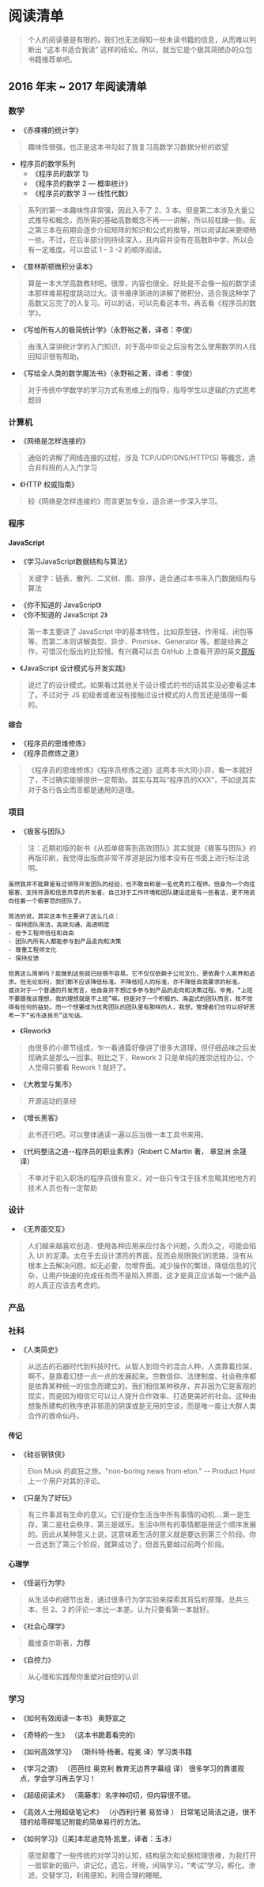 # 阅读清单

> 个人的阅读量是有限的，我们也无法得知一些未读书籍的信息，从而难以判断出 “这本书适合我读” 这样的结论。所以，就当它是个极其简陋办的众包书籍推荐单吧。

## 2016 年末 ~ 2017 年阅读清单

### 数学

- 《赤裸裸的统计学》

> 趣味性很强，也正是这本书勾起了我复习高数学习数据分析的欲望

- 程序员的数学系列
  - 《程序员的数学 1》
  - 《程序员的数学 2 — 概率统计》
  - 《程序员的数学 3 — 线性代数》

> 系列的第一本趣味性非常强，因此入手了 2、3 本。但是第二本涉及大量公式推导和概念，而所需的基础高数概念不再一一讲解，所以较枯燥一些。反之第三本在前期会逐步介绍矩阵的知识和公式的推导，所以阅读起来更顺畅一些。不过，在后半部分则持续深入，且内容并没有在高数B中学，所以会有一定难度。可以尝试 1 - 3 -2 的顺序阅读。

- 《普林斯顿微积分读本》

> 算是一本大学高数教材吧。很厚，内容也很全。好处是不会像一般的数学读本那样难易程度跳动过大。该书循序渐进的讲解了微积分，适合我这种学了高数又忘完了的人复习。可以的话，可以先看这本书，再去看《程序员的数学》。

- 《写给所有人的极简统计学》（永野裕之著，译者：李俊）

>由浅入深讲统计学的入门知识，对于高中毕业之后没有怎么使用数学的人找回知识很有帮助。

- 《写给全人类的数学魔法书》（永野裕之著，译者：李俊）

>对于传统中学数学的学习方式有思维上的指导，指导学生以逻辑的方式思考题目


### 计算机

- 《网络是怎样连接的》

> 通俗的讲解了网络连接的过程，涉及 TCP/UDP/DNS/HTTP(S) 等概念，适合非科班的人入门学习

- 《HTTP 权威指南》

> 较《网络是怎样连接的》而言更加专业，适合进一步深入学习。

### 程序

#### JavaScript

- 《学习JavaScript数据结构与算法》

> 关键字：链表、散列、二叉树、图、排序，适合通过本书来入门数据结构与算法

- 《你不知道的 JavaScript》
- 《你不知道的 JavaScript 2》

> 第一本主要讲了 JavaScript 中的基本特性，比如原型链、作用域、闭包等等，而第二本则讲解类型、异步、Promise、Generator 等。都是经典之作，可惜汉化版出的比较慢。有兴趣可以去 GitHub 上查看开源的英文[原版](https://github.com/getify/You-Dont-Know-JS/)

- 《JavaScript 设计模式与开发实践》

> 说烂了的设计模式。如果看过其他关于设计模式的书的话其实没必要看这本了。不过对于 JS 初级者或者没有接触过设计模式的人而言还是值得一看的。

#### 综合

- 《程序员的思维修炼》
- 《程序员修炼之道》

> 《程序员的思维修炼》《程序员修炼之道》这两本书大同小异，看一本就好了，不过确实能够提供一定帮助。其实与其叫“程序员的XXX”，不如说其实对于各行各业而言都是通用的道理。

### 项目

- 《极客与团队》

> 注：近期初版的新书《从孤单极客到高效团队》其实就是《极客与团队》的再版印刷，我觉得出版商非常不厚道是因为根本没有在书面上进行标注说明。

```text
虽然我并不能算是有过领导开发团队的经验，也不敢自称是一名优秀的工程师。但身为一个向往极客、支持开源和信息共享的开发者，自己对于工作环境和团队建设还是有一些看法，更不用说向往着一个极客范的团队了。

简洁的说，其实这本书主要讲了这么几点：
- 保持团队简洁，高效沟通，高透明度
- 给予工程师信任和自由
- 团队内所有人都能参与到产品走向和决策
- 尊重工程师文化
- 保持反馈

但真这么简单吗？能做到这些就已经很不容易。它不仅仅依赖于公司文化，更依靠个人素养和追求。但无论如何，我们都不应该降低标准。不降低招人的标准，亦不降低自我要求的标准。
或许对于一个普通的开发而言，他自身并不想过多参与到产品的走向和决策过程。毕竟，“上班不要跟我谈理想，我的理想就是不上班”嘛。但是对于一个积极的、海盗式的团队而言，我不觉得有任何的益处。而一个想要成为优秀团队的团队里有那样的人，我想，管理者们也可以好好思考一下“劣币逐良币”这句话。
```

- 《Rework》

> 由很多的小章节组成，乍一看通篇好像讲了很多大道理，但仔细品味之后发现确实是那么一回事。相比之下，Rework 2 只是单纯的推崇远程办公，个人觉得只要看 Rework 1 就好了。

- 《大教堂与集市》

> 开源运动的圣经

- 《增长黑客》

> 此书还行吧。可以整体通读一遍以后当做一本工具书来用。

- 《代码整洁之道--程序员的职业素养》（Robert C.Martin 著， 章显洲 余晟 译）

> 不单对于初入职场的程序员很有意义，对一些只专注于技术忽略其他地方的技术人员也有一定帮助

### 设计

- 《无界面交互》

> 人们越来越喜欢创造、使用各种应用来应付各个问题，久而久之，可能会陷入 UI 的泥潭。太在乎去设计漂亮的界面，反而会局限我们的思路，没有从根本上去解决问题。如无必要，勿增界面。减少操作的繁琐，降低信息的冗杂，让用户快速的完成任务而不是陷入界面，这才是真正应该每一个做产品的人真正应该去考虑的。

### 产品

### 社科

- 《人类简史》

> 从远古的石器时代到科技时代，从智人到现今的混合人种，人类靠着捡屎，啊不，是靠着幻想一点一点的发展起来。宗教信仰、法律制度、社会秩序都是依靠某种统一的信念而建立的。我们相信某种秩序，并非因为它是客观的现实，而是因为相信它可以让人提升合作效率、打造更美好的社会。这种由想象所建构的秩序绝非邪恶的阴谋或是无用的空谈，而是唯一能让大群人类合作的救命仙丹。

#### 传记

- 《硅谷钢铁侠》

> Elon Musk 的疯狂之旅。"non-boring news from elon." -- Product Hunt 上一个用户对其的评论。

- 《只是为了好玩》

> 有三件事具有生命的意义。它们是你生活当中所有事情的动机....第一是生存，第二是社会秩序，第三是娱乐。生活中所有的事情都是按这个顺序发展的。因此从某种意义上说，这意味着生活的意义就是要达到第三个阶段。你一旦达到了第三个阶段，就算成功了，但首先要越过前两个阶段。

#### 心理学

- 《怪诞行为学》

> 从生活中的细节出发，通过很多行为学实验来探索其背后的原理。总共三本，但 2、3 的评论一本比一本差。认为只要看第一本就好。

- 《社会心理学》

> 戴维查尔斯著，**力荐**

- 《自控力》 

> 从心理和实践帮你重塑对自控的认识

### 学习
- 《如何有效阅读一本书》 奥野宣之

- 《奇特的一生》 （这本书跪着看完的）

- 《如何高效学习》 （斯科特·杨著。程冕 译）学习类书籍

- 《学习之道》 （芭芭拉 奥克利 教育无边界字幕组 译） 很多学习的靠谱观点，学会学习再去学习！

- 《超级阅读术》 （斋藤孝）名字神叨叨，但内容很不错。

- 《高效人士用超级笔记术》 （小西利行著 易哲译 ） 日常笔记简洁之道，很不错的给零碎笔记附能的简单易行的方法。

- 《如何学习》（[美]本尼迪克特·凯里，译者：玉冰）

>感觉颠覆了一些传统的对学习的认知，结构层次和论据梳理很棒，为我打开一扇崭新的窗户。讲记忆，遗忘，环境，间隔学习，“考试”学习，孵化，渗滤，交替学习，利用感知，利用合理的睡眠。
